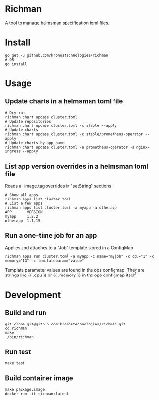 # Richman

A tool to manage [helmsman](https://github.com/Praqma/helmsman) specification toml files.

# Install
```
go get -u github.com/kronostechnologies/richman
# OR
go install
```

# Usage

## Update charts in a helmsman toml file
```
# Dry-run
richman chart update cluster.toml
# Update repositories
richman chart update cluster.toml -c stable --apply
# Update charts
richman chart update cluster.toml -c stable/prometheus-operator --apply
# Update charts by app name
richman chart update cluster.toml -a prometheus-operator -a nginx-ingress --apply
```

## List app version overrides in a helmsman toml file
Reads all image.tag overrides in "setString" sections
```
# Show all apps
richman apps list cluster.toml
# List a few apps
richman apps list cluster.toml -a myapp -a otherapp
APP       VERSION
myapp     1.2.2
otherapp  1.1.15
```

## Run a one-time job for an app
Applies and attaches to a "Job" template stored in a ConfigMap
```
richman apps run cluster.toml -a myapp -c name="myjob" -c cpu="1" -c memory="1G" -c templateparam="value"
```
Template parameter values are found in the ops configmap. They are strings like {{ .cpu }} or {{ .memory }} in the ops configmap itself.

# Development
## Build and run
```
git clone git@github.com:kronostechnologies/richman.git
cd richman
make
./bin/richman
```

## Run test
```
make test
```

## Build container image
```
make package.image
docker run -it richman:latest
```
